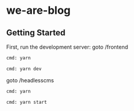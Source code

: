 # we-are-blog

## Getting Started

First, run the development server:
goto /frontend

```bash
cmd: yarn

cmd: yarn dev
```

goto /headlesscms
```bash
cmd: yarn

cmd: yarn start
```
